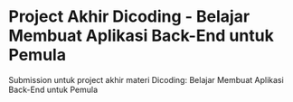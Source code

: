 # Project Akhir Dicoding - Belajar Membuat Aplikasi Back-End untuk Pemula
Submission untuk project akhir materi Dicoding: Belajar Membuat Aplikasi Back-End untuk Pemula
